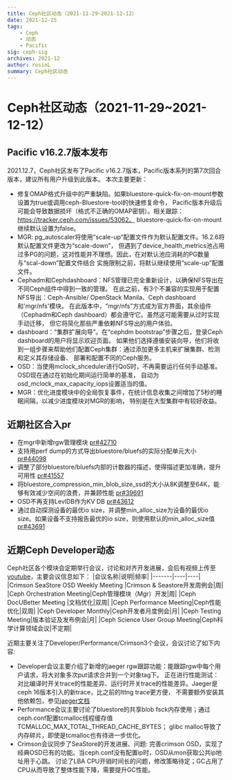 ```yaml
---
title: Ceph社区动态（2021-11-29~2021-12-12）
date: 2021-12-25
tags:
    - Ceph
    - 动态
    - Pacific
sig: ceph-sig
archives: 2021-12
author: rosinL
summary: Ceph社区动态
---
```

# Ceph社区动态（2021-11-29~2021-12-12）
## Pacific v16.2.7版本发布
2021.12.7，Ceph社区发布了Pacific v16.2.7版本，Pacific版本系列的第7次回合版本，建议所有用户升级到此版本。
本次主要更新：
- 修复OMAP格式升级中的严重缺陷。如果bluestore-quick-fix-on-mount参数设置为true或调用ceph-Bluestore-tool的快速修复命令，
Pacific版本升级后可能会导致数据损坏（格式不正确的OMAP密钥）。相关跟踪：https://tracker.ceph.com/issues/53062。
bluestore-quick-fix-on-mount继续默认设置为false。
- MGR: pg_autoscaler将使用“scale-up”配置文件作为默认配置文件。16.2.6将默认配置文件更改为“scale-down”，
但遇到了device_health_metrics池占用过多PG的问题，这对性能并不理想。因此，在对默认池应消耗的PG数量与“scal-down”配置文件结合
实施限制之前，将默认继续使用“scale-up”配置文件。
- Cephadm和Cephdashboard：NFS管理已完全重新设计，以确保NFS导出在不同Ceph组件中得到一致的管理。
在此之前，有3个不兼容的实现用于配置NFS导出：Ceph-Ansible/ OpenStack Manila、Ceph dashboard和'mgr/nfs'模块。
在此版本中，“mgr/nfs”方式成为官方界面，其余组件（Cephadm和Ceph dashboard）都会遵守它。虽然这可能需要从过时实现手动迁移，
但它将简化那些严重依赖NFS导出的用户体验。
- dashboard：“集群扩展向导”。在“cephdm bootstrap”步骤之后，登录Ceph dashboard的用户将显示欢迎页面。
如果他们选择遵循安装向导，他们将收到一组步骤来帮助他们配置Ceph集群：通过添加更多主机来扩展集群、检测和定义其存储设备、
部署和配置不同的Ceph服务。
- OSD：当使用mclock_shceduler进行QoS时，不再需要运行任何手动基准。OSD现在通过在初始化期间运行简单的基准，
自动为osd_mclock_max_capacity_iops设置适当的值。
- MGR：优化进度模块中的全局恢复事件，在统计信息收集之间增加了5秒的睡眠间隔，以减少进度模块对MGR的影响，
特别是在大型集群中有较好收益。
## 近期社区合入pr
- 在mgr中新增rgw管理模块 [pr#42710](https://github.com/ceph/ceph/pull/42710)
- 支持用perf dump的方式导出bluestore/bluefs的实际分配单元大小 [pr#44098](https://github.com/ceph/ceph/pull/44098)
- 调整了部分bluestore/bluefs内部的计数器的描述，使得描述更加准确，提升可用性 [pr#41557](https://github.com/ceph/ceph/pull/41557)
- 将bluestore_compression_min_blob_size_ssd的大小从8K调整至64K，能够有效减少空间的浪费，并兼顾性能 [pr#39691](https://github.com/ceph/ceph/pull/39691)
- OSD不再支持LevlDB作为KV DB [pr#43612](https://github.com/ceph/ceph/pull/43612)
- 通过自动探测设备的最优io size，并调整min_alloc_size为设备的最优io size。如果设备不支持报告最优的io size，则使用默认的min_alloc_size值 [pr#43691](https://github.com/ceph/ceph/pull/43691)
## 近期Ceph Developer动态
Ceph社区各个模块会定期举行会议，讨论和对齐开发进展，会后有视频上传至[youtube](https://www.youtube.com/channel/UCno-Fry25FJ7B4RycCxOtfw/videos)，主要会议信息如下：
|会议名称|说明|频率|
|-------|----|----|
|Crimson SeaStore OSD Weekly Meeting |Crimson & Seastore开发周例会|周|
|Ceph Orchestration Meeting|Ceph管理模块（Mgr）开发|周|
|Ceph DocUBetter Meeting |文档优化|双周|
|Ceph Performance Meeting|Ceph性能优化|双周|
|Ceph Developer Monthly|Ceph开发者月度例会|月|
|Ceph Testing Meeting|版本验证及发布例会|月|
|Ceph Science User Group Meeting|Ceph科学计算领域会议|不定期|

近期主要关注了Developer/Performance/Crimson3个会议，会议讨论了如下内容:
- Developer会议主要介绍了新增的jaeger rgw跟踪功能：能跟踪rgw中每个用户请求，将大对象多次put请求合并到一个对象tag下。
正在进行性能测试：对比编译时开关trace的性能差异、运行时开关trace的性能差异。Jaeger是ceph 16版本引入的新trace，比之前的lttng trace更方便，
不需要额外安装其他依赖包，参见[jaeger文档](https://ceph.com/en/news/blog/2021/distributed-tracing-in-ceph-using-jaeger)
- Performance会议主要讨论了bluestore的共享blob fsck内存使用；通过ceph.conf配置tcmalloc线程缓存值TCMALLOC_MAX_TOTAL_THREAD_CACHE_BYTES；
glibc malloc导致了内存碎片，即使是tcmalloc也有待进一步优化。
- Crimson会议同步了SeaStore的开发进展、问题: 完善crimson OSD，实现了经典OSD已有的功能。当ceph.conf没有配置ip时，OSD从mon获取公共ip地址用于心跳。
讨论了LBA CPU开销时间长的问题，修改策略待定；GC占用了CPU从而导致了整体性能下降，需要提升GC性能。
